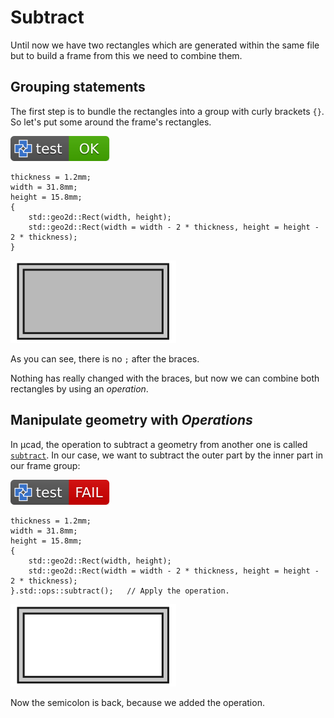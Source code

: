 # Subtract

Until now we have two rectangles which are generated within
the same file but to build a frame from this we need to combine them.

## Grouping statements

The first step is to bundle the rectangles into a group with curly brackets `{}`.
So let's put some around the frame's rectangles.

[![test](.test/group.svg)](.test/group.log)

```µcad,group
thickness = 1.2mm;
width = 31.8mm;
height = 15.8mm;
{
    std::geo2d::Rect(width, height);
    std::geo2d::Rect(width = width - 2 * thickness, height = height - 2 * thickness);
}
```

![Picture](.test/group-out.svg)

As you can see, there is no `;` after the braces.

Nothing has really changed with the braces, but now we can combine both rectangles
by using an *operation*.

## Manipulate geometry with *Operations*

In µcad, the operation to subtract a geometry from another one is called [`subtract`](../libs/std/ops/subtract.md).
In our case, we want to subtract the outer part by the inner part in our frame group:

[![test](.test/subtract.svg)](.test/subtract.log)

```µcad,subtract
thickness = 1.2mm;
width = 31.8mm;
height = 15.8mm;
{
    std::geo2d::Rect(width, height);
    std::geo2d::Rect(width = width - 2 * thickness, height = height - 2 * thickness);
}.std::ops::subtract();   // Apply the operation.
```

![Picture](.test/subtract-out.svg)

Now the semicolon is back, because we added the operation.
